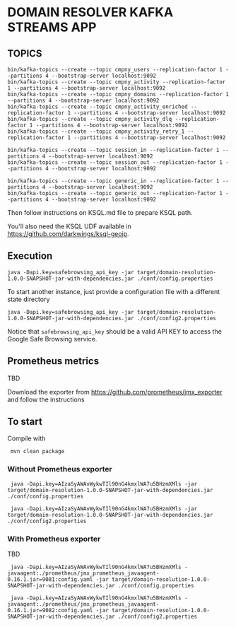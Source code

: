 # DOMAIN RESOLVER KAFKA STREAMS APP

## TOPICS

    bin/kafka-topics --create --topic cmpny_users --replication-factor 1 --partitions 4 --bootstrap-server localhost:9092
    bin/kafka-topics --create --topic cmpny_activity --replication-factor 1 --partitions 4 --bootstrap-server localhost:9092 
    bin/kafka-topics --create --topic cmpny_domains --replication-factor 1 --partitions 4 --bootstrap-server localhost:9092
    bin/kafka-topics --create --topic cmpny_activity_enriched --replication-factor 1 --partitions 4 --bootstrap-server localhost:9092
    bin/kafka-topics --create --topic cmpny_activity_dlq --replication-factor 1 --partitions 4 --bootstrap-server localhost:9092
    bin/kafka-topics --create --topic cmpny_activity_retry_1 --replication-factor 1 --partitions 4 --bootstrap-server localhost:9092

    bin/kafka-topics --create --topic session_in --replication-factor 1 --partitions 4 --bootstrap-server localhost:9092
    bin/kafka-topics --create --topic session_out --replication-factor 1 --partitions 4 --bootstrap-server localhost:9092

    bin/kafka-topics --create --topic generic_in --replication-factor 1 --partitions 4 --bootstrap-server localhost:9092
    bin/kafka-topics --create --topic generic_out --replication-factor 1 --partitions 4 --bootstrap-server localhost:9092

Then follow instructions on KSQL.md file to prepare KSQL path.

You'll also need the KSQL UDF available in https://github.com/darkwings/ksql-geoip.

## Execution
    
    java -Dapi.key=safebrowsing_api_key -jar target/domain-resolution-1.0.0-SNAPSHOT-jar-with-dependencies.jar ./conf/config.properties
    
To start another instance, just provide a configuration file with a different state directory 

    java -Dapi.key=safebrowsing_api_key -jar target/domain-resolution-1.0.0-SNAPSHOT-jar-with-dependencies.jar ./conf/config2.properties

Notice that `safebrowsing_api_key` should be a valid API KEY to access the Google Safe Browsing service.

## Prometheus metrics

TBD

Download the exporter from https://github.com/prometheus/jmx_exporter and follow the instructions


## To start

Compile with

     mvn clean package


### Without Prometheus exporter

     java -Dapi.key=AIzaSyAWAvWykwTIl90nG4kmxlWA7u5BHzmXMls -jar target/domain-resolution-1.0.0-SNAPSHOT-jar-with-dependencies.jar ./conf/config.properties

     java -Dapi.key=AIzaSyAWAvWykwTIl90nG4kmxlWA7u5BHzmXMls -jar target/domain-resolution-1.0.0-SNAPSHOT-jar-with-dependencies.jar ./conf/config2.properties

### With Prometheus exporter

TBD

     java -Dapi.key=AIzaSyAWAvWykwTIl90nG4kmxlWA7u5BHzmXMls -javaagent:./prometheus/jmx_prometheus_javaagent-0.16.1.jar=9081:config.yaml -jar target/domain-resolution-1.0.0-SNAPSHOT-jar-with-dependencies.jar ./conf/config.properties

     java -Dapi.key=AIzaSyAWAvWykwTIl90nG4kmxlWA7u5BHzmXMls -javaagent:./prometheus/jmx_prometheus_javaagent-0.16.1.jar=9082:config.yaml -jar target/domain-resolution-1.0.0-SNAPSHOT-jar-with-dependencies.jar ./conf/config2.properties

